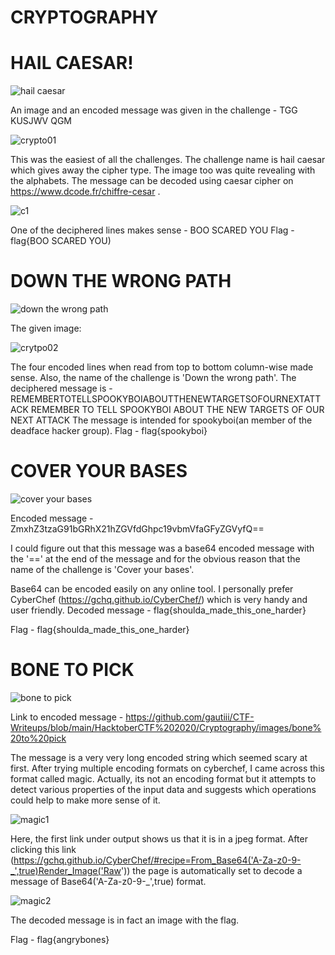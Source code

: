 # CRYPTOGRAPHY

# HAIL CAESAR!

![hail caesar](https://github.com/gautiii/CTF-Writeups/blob/main/HacktoberCTF%202020/Cryptography/images/hail%20caesar.PNG)

An image and an encoded message was given in the challenge - TGG KUSJWV QGM

![crypto01](https://github.com/gautiii/CTF-Writeups/blob/main/HacktoberCTF%202020/Cryptography/images/crypto01.png)

This was the easiest of all the challenges. The challenge name is hail caesar which gives away the cipher type. The image too was quite revealing with the alphabets. 
The message can be decoded using caesar cipher on https://www.dcode.fr/chiffre-cesar . 

![c1](https://github.com/gautiii/CTF-Writeups/blob/main/HacktoberCTF%202020/Cryptography/images/c1.PNG)

One of the deciphered lines makes sense - BOO SCARED YOU
Flag - flag{BOO SCARED YOU)


# DOWN THE WRONG PATH

![down the wrong path](https://github.com/gautiii/CTF-Writeups/blob/main/HacktoberCTF%202020/Cryptography/images/down%20the%20wrong%20path.PNG)

The given image:

![crytpo02](https://github.com/gautiii/CTF-Writeups/blob/main/HacktoberCTF%202020/Cryptography/images/crypto02.png)

The four encoded lines when read from top to bottom column-wise made sense. Also, the name of the challenge is 'Down the wrong path'. 
The deciphered message is - REMEMBERTOTELLSPOOKYBOIABOUTTHENEWTARGETSOFOURNEXTATTACK
                            REMEMBER TO TELL SPOOKYBOI ABOUT THE NEW TARGETS OF OUR NEXT ATTACK
The message is intended for spookyboi(an member of the deadface hacker group).
Flag - flag{spookyboi}


# COVER YOUR BASES

![cover your bases](https://github.com/gautiii/CTF-Writeups/blob/main/HacktoberCTF%202020/Cryptography/images/cover%20your%20bases.PNG)

Encoded message - ZmxhZ3tzaG91bGRhX21hZGVfdGhpc19vbmVfaGFyZGVyfQ==

I could figure out that this message was a base64 encoded message with the '==' at the end of the message and for the obvious reason that the name of the challenge is 'Cover your bases'. 

Base64 can be encoded easily on any online tool. I personally prefer CyberChef (https://gchq.github.io/CyberChef/) which is very handy and user friendly. 
Decoded message - flag{shoulda_made_this_one_harder}

Flag - flag{shoulda_made_this_one_harder}


# BONE TO PICK

![bone to pick](https://github.com/gautiii/CTF-Writeups/blob/main/HacktoberCTF%202020/Cryptography/images/bone%20to%20pick.PNG)

Link to encoded message - https://github.com/gautiii/CTF-Writeups/blob/main/HacktoberCTF%202020/Cryptography/images/bone%20to%20pick

The message is a very very long encoded string which seemed scary at first. After trying multiple encoding formats on cyberchef, I came across this format called magic. Actually, its not an encoding format but it attempts to detect various properties of the input data and suggests which operations could help to make more sense of it.

![magic1](https://github.com/gautiii/CTF-Writeups/blob/main/HacktoberCTF%202020/Cryptography/images/magic1.PNG)

Here, the first link under output shows us that it is in a jpeg format. After clicking this link (https://gchq.github.io/CyberChef/#recipe=From_Base64('A-Za-z0-9-_',true)Render_Image('Raw')) the page is automatically set to decode a message of Base64('A-Za-z0-9-_',true) format.

![magic2](https://github.com/gautiii/CTF-Writeups/blob/main/HacktoberCTF%202020/Cryptography/images/magic2.PNG)

The decoded message is in fact an image with the flag.

Flag - flag{angrybones}
